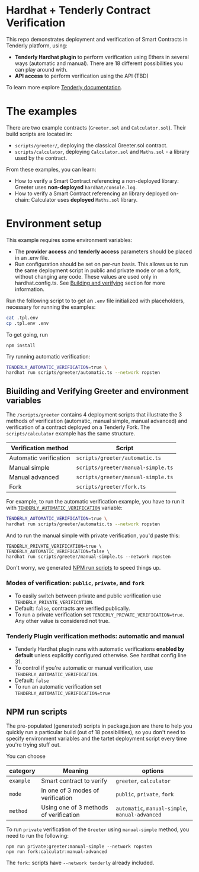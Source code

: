 # Hardhat + Tenderly Contract Verification

This repo demonstrates deployment and verification of Smart Contracts in Tenderly platform, using:

- **Tenderly Hardhat plugin** to perform verification using Ethers in several ways (automatic and manual). There are 18 different possibilities you can play around with.
- **API access** to perform verification using the API (TBD)

To learn more explore [Tenderly documentation](https://docs.tenderly.co/monitoring/smart-contract-verification).

# The examples

There are two example contracts (`Greeter.sol` and `Calculator.sol`). Their build scripts are located in:

- `scripts/greeter/`, deploying the classical Greeter.sol contract.
- `scripts/calculator`, deploying `Calculator.sol` and `Maths.sol` - a library used by the contract.

From these examples, you can learn:

- How to verify a Smart Contract referencing a non-deployed library: Greeter uses **non-deployed** `hardhat/console.log`.
- How to verify a Smart Contract referencing an library deployed on-chain: Calculator uses **deployed** `Maths.sol` library.

# Environment setup

This example requires some environment variables:

- The **provider access** and **tenderly access** parameters should be placed in an .env file.
- Run configuration should be set on per-run basis. This allows us to run the same deployment script in public and private mode or on a fork, without changing any code. These values are used only in hardhat.config.ts. See [Building and verifying](#biuilding-and-verifying-greeter-and-environment-variables) section for more information.

Run the following script to to get an `.env` file initialized with placeholders, necessary for running the examples:

```bash
cat .tpl.env
cp .tpl.env .env
```

To get going, run

```
npm install
```

Try running automatic verification:

```bash
TENDERLY_AUTOMATIC_VERIFICATION=true \
hardhat run scripts/greeter/automatic.ts --network ropsten
```

## Biuilding and Verifying Greeter and environment variables

The `/scripts/greeter` contains 4 deployment scripts that illustrate the 3 methods of verification (automatic, manual simple, manual advanced) and verification of a contract deployed on a Tenderly Fork. The `scripts/calculator` example has the same structure.

| Verification method    | Script                             |
| ---------------------- | ---------------------------------- |
| Automatic verification | `scripts/greeter/automatic.ts`     |
| Manual simple          | `scripts/greeter/manual-simple.ts` |
| Manual advanced        | `scripts/greeter/manual-simple.ts` |
| Fork                   | `scripts/greeter/fork.ts`          |

For example, to run the automatic verification example, you have to run it with [`TENDERLY_AUTOMATIC_VERIFICATION`](#modes-of-verification-public-private-and-fork) variable:

```bash
TENDERLY_AUTOMATIC_VERIFICATION=true \
hardhat run scripts/greeter/automatic.ts --network ropsten
```

And to run the manual simple with private verification, you'd paste this:

```
TENDERLY_PRIVATE_VERIFICATION=true \
TENDERLY_AUTOMATIC_VERIFICATION=false \
hardhat run scripts/greeter/manual-simple.ts --network ropsten
```

Don't worry, we generated [NPM run scripts](#npm-run-scripts) to speed things up.

### Modes of verification: `public`, `private`, and `fork`

- To easily switch between private and public verification use `TENDERLY_PRIVATE_VERIFICATION`.
- Default: `false`, contracts are verified publically.
- To run a private verification set `TENDERLY_PRIVATE_VERIFICATION=true`. Any other value is considered not true.

### Tenderly Plugin verification methods: automatic and manual

- Tenderly Hardhat plugin runs with automatic verifications **enabled by default** unless explicitly configured otherwise. See hardhat config line 31.
- To control if you're automatic or manual verification, use `TENDERLY_AUTOMATIC_VERIFICATION`.
- Default: `false`
- To run an automatic verification set `TENDERLY_AUTOMATIC_VERIFICATION=true`

## NPM run scripts

The pre-populated (generated) scripts in package.json are there to help you quickly run a particular build (out of 18 possibilities), so you don't need to specify environment variables and the tartet deployment script every time you're trying stuff out.

You can choose

| category  | Meaning                                | options                                         |
| --------- | -------------------------------------- | ----------------------------------------------- |
| `example` | Smart contract to verify               | `greeter`, `calculator`                         |
| `mode`    | In one of 3 modes of verification      | `public`, `private`, `fork`                     |
| `method`  | Using one of 3 methods of verification | `automatic`, `manual-simple`, `manual-advanced` |

To run `private` verification of the `Greeter` using `manual-simple` method, you need to run the following:

```
npm run private:greeter:manual-simple --network ropsten
npm run fork:calculatr:manual-advanced
```

The `fork:` scripts have `--network tenderly` already included.
